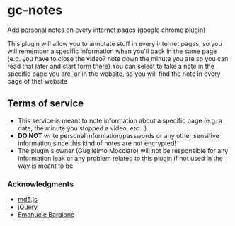 # gc-notes
Add personal notes on every internet pages (google chrome plugin)

This plugin will allow you to annotate stuff in every internet pages, so you will remember a specific information when you'll back in the same page (e.g. you have to close the video? note down the minute you are so you can read that later and start form there)
You can select to take a note in the specific page you are, or in the website, so you will find the note in every page of that website

## Terms of service

* This service is meant to note information about a specific page (e.g. a date, the minute you stopped a video, etc...)
* **DO NOT** write personal information/passwords or any other sensitive information since this kind of notes are not encrypted!
* The plugin's owner (Guglielmo Mocciaro) will not be responsible for any information leak or any problem related to this plugin if not used in the way is meant to be

### Acknowledgments

* [md5.js](https://www.npmjs.com/package/js-md5)
* [jQuery](https://jquery.com/)
* [Emanuele Bargione](https://www.linkedin.com/in/emanuele-bargione-23231b78/)